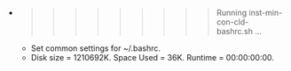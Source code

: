 * >>>>>>>>> Running inst-min-con-cld-bashrc.sh ...
  * Set common settings for ~/.bashrc.
  * Disk size = 1210692K. Space Used = 36K. Runtime = 00:00:00:00.
